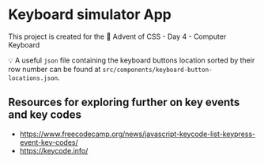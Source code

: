 # Keyboard simulator App

This project is created for the 🎄 Advent of CSS - Day 4 - Computer Keyboard

💡 A useful `json` file containing the keyboard buttons location sorted by their row number can be found at `src/components/keyboard-button-locations.json`.

## Resources for exploring further on key events and key codes

- https://www.freecodecamp.org/news/javascript-keycode-list-keypress-event-key-codes/
- https://keycode.info/